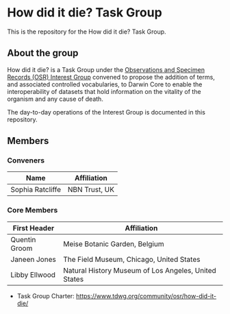 # How did it die? Task Group

This is the repository for the How did it die? Task Group.

## About the group ##

How did it die? is a Task Group under the [Observations and Specimen Records (OSR) Interest Group](https://www.tdwg.org/community/osr/) convened to propose the addition of terms, and associated controlled vocabularies, to Darwin Core to enable the interoperability of datasets that hold information on the vitality of the organism and any cause of death.

The day-to-day operations of the Interest Group is documented in this repository. 

## Members ##

### Conveners ###

| Name  | Affiliation |
| ------------- | ------------- |
| Sophia Ratcliffe  | NBN Trust, UK  |


### Core Members ###

| First Header  | Affiliation |
| ------------- | ------------- |
| Quentin Groom  | Meise Botanic Garden, Belgium  |
| Janeen Jones  | The Field Museum, Chicago, United States  |
| Libby Ellwood  | Natural History Museum of Los Angeles, United States  |



 * Task Group Charter:  https://www.tdwg.org/community/osr/how-did-it-die/


